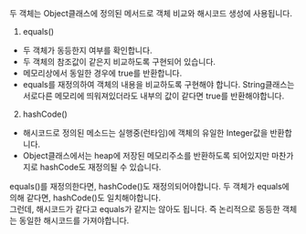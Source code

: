 두 객체는 Object클래스에 정의된 메서드로 객체 비교와 해시코드 생성에 사용됩니다.

1. equals()
- 두 객체가 동등한지 여부를 확인합니다.
- 두 객체의 참조값이 같은지 비교하도록 구현되어 있습니다.
- 메모리상에서 동일한 경우에 true를 반환합니다.
- equals를 재정의하여 객체의 내용을 비교하도록 구현해야 합니다. String클래스는 서로다른 메모리에 띄워져있더라도 내부의 값이 같다면 true를 반환해야합니다.

2. hashCode()
- 해시코드로 정의된 메소드는 실행중(런타임)에 객체의 유일한 Integer값을 반환합니다.
- Object클래스에서는 heap에 저장된 메모리주소를 반환하도록 되어있지만 마찬가지로 hashCode도 재정의될 수 있습니다.

equals()를 재정의한다면, hashCode()도 재정의되어야합니다. 두 객체가 equals에 의해 같다면, hashCode()도 일치해야합니다.  
그런데, 해시코드가 같다고 equals가 같지는 않아도 됩니다. 즉 논리적으로 동등한 객체는 동일한 해시코드를 가져야합니다.

